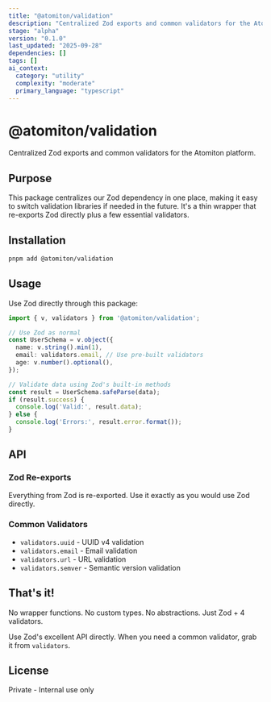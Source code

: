 ```yaml
---
title: "@atomiton/validation"
description: "Centralized Zod exports and common validators for the Atomiton platform."
stage: "alpha"
version: "0.1.0"
last_updated: "2025-09-28"
dependencies: []
tags: []
ai_context:
  category: "utility"
  complexity: "moderate"
  primary_language: "typescript"
---
```

# @atomiton/validation

Centralized Zod exports and common validators for the Atomiton platform.

## Purpose

This package centralizes our Zod dependency in one place, making it easy to switch validation libraries if needed in the future. It's a thin wrapper that re-exports Zod directly plus a few essential validators.

## Installation

```bash
pnpm add @atomiton/validation
```

## Usage

Use Zod directly through this package:

```typescript
import { v, validators } from '@atomiton/validation';

// Use Zod as normal
const UserSchema = v.object({
  name: v.string().min(1),
  email: validators.email, // Use pre-built validators
  age: v.number().optional(),
});

// Validate data using Zod's built-in methods
const result = UserSchema.safeParse(data);
if (result.success) {
  console.log('Valid:', result.data);
} else {
  console.log('Errors:', result.error.format());
}
```

## API

### Zod Re-exports

Everything from Zod is re-exported. Use it exactly as you would use Zod directly.

### Common Validators

- `validators.uuid` - UUID v4 validation
- `validators.email` - Email validation
- `validators.url` - URL validation
- `validators.semver` - Semantic version validation

## That's it!

No wrapper functions. No custom types. No abstractions. Just Zod + 4 validators.

Use Zod's excellent API directly. When you need a common validator, grab it from `validators`.

## License

Private - Internal use only
